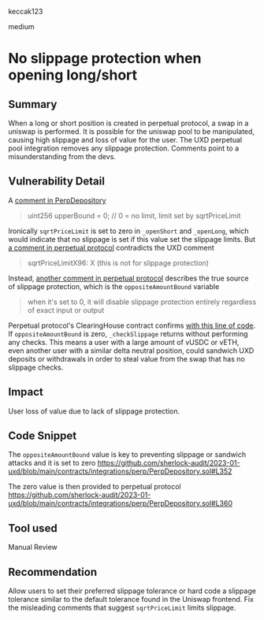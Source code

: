 keccak123

medium

# No slippage protection when opening long/short

## Summary

When a long or short position is created in perpetual protocol, a swap in a uniswap is performed. It is possible for the uniswap pool to be manipulated, causing high slippage and loss of value for the user. The UXD perpetual pool integration removes any slippage protection. Comments point to a misunderstanding from the devs.

## Vulnerability Detail

A [comment in PerpDepository](https://github.com/sherlock-audit/2023-01-uxd/blob/main/contracts/integrations/perp/PerpDepository.sol#L352)
> uint256 upperBound = 0; // 0 = no limit, limit set by sqrtPriceLimit

Ironically `sqrtPriceLimit` is set to zero in `_openShort` and `_openLong`, which would indicate that no slippage is set if this value set the slippage limits. But [a comment in perpetual protocol](https://github.com/perpetual-protocol/perp-curie-contract/blob/27ea8e2c4be37d1dd58c1eed3b3cc269d398a091/contracts/ClearingHouse.sol#L425) contradicts the UXD comment
> sqrtPriceLimitX96: X (this is not for slippage protection)

Instead, [another comment in perpetual protocol](https://github.com/perpetual-protocol/perp-curie-contract/blob/27ea8e2c4be37d1dd58c1eed3b3cc269d398a091/contracts/interface/IClearingHouse.sol#L48) describes the true source of slippage protection, which is the `oppositeAmountBound` variable
> when it's set to 0, it will disable slippage protection entirely regardless of exact input or output

Perpetual protocol's ClearingHouse contract confirms [with this line of code](https://github.com/perpetual-protocol/perp-curie-contract/blob/27ea8e2c4be37d1dd58c1eed3b3cc269d398a091/contracts/ClearingHouse.sol#L1226-L1229). If `oppositeAmountBound` is zero, `_checkSlippage` returns without performing any checks. This means a user with a large amount of vUSDC or vETH, even another user with a similar delta neutral position, could sandwich UXD deposits or withdrawals in order to steal value from the swap that has no slippage checks.

## Impact

User loss of value due to lack of slippage protection.

## Code Snippet

The `oppositeAmountBound` value is key to preventing slippage or sandwich attacks and it is set to zero
https://github.com/sherlock-audit/2023-01-uxd/blob/main/contracts/integrations/perp/PerpDepository.sol#L352

The zero value is then provided to perpetual protocol
https://github.com/sherlock-audit/2023-01-uxd/blob/main/contracts/integrations/perp/PerpDepository.sol#L360

## Tool used

Manual Review

## Recommendation

Allow users to set their preferred slippage tolerance or hard code a slippage tolerance similar to the default tolerance found in the Uniswap frontend. Fix the misleading comments that suggest `sqrtPriceLimit` limits slippage.